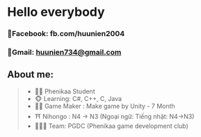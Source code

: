 # Hello everybody
 ### 📖Facebook: fb.com/huunien2004
 ### 📨Gmail: huunien734@gmail.com
## About me:
>- 👨‍🎓 Phenikaa Student
>- 🐵 Learning: C#, C++, C, Java
>- 👨‍💻 Game Maker : Make game by Unity - 7 Month
>- ⛩️ Nihongo : N4 -> N3 (Ngoại ngữ: Tiếng nhật: N4->N3)
>- 🧑‍🤝‍🧑 Team: PGDC (Phenikaa game development club)
